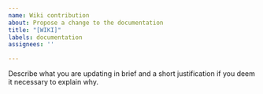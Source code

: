 ```yaml
---
name: Wiki contribution
about: Propose a change to the documentation
title: "[WIKI]"
labels: documentation
assignees: ''

---
```


Describe what you are updating in brief and a short justification if you deem it necessary to explain why.
